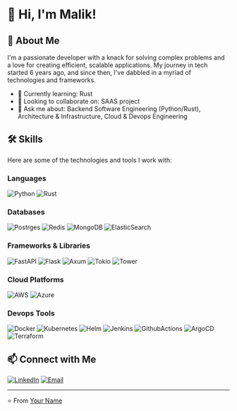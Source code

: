 # 👋 Hi, I'm Malik!


## 🚀 About Me

I'm a passionate developer with a knack for solving complex problems and a love for creating efficient, scalable applications. My journey in tech started 6 years ago, and since then, I've dabbled in a myriad of technologies and frameworks.

- 🌱 Currently learning: Rust 
- 👯 Looking to collaborate on: SAAS project
- 💬 Ask me about: Backend Software Engineering (Python/Rust), Architecture & Infrastructure, Cloud & Devops Engineering

## 🛠️ Skills

Here are some of the technologies and tools I work with:

### Languages
![Python](https://img.shields.io/badge/Python-3670A0?style=for-the-badge&logo=python&logoColor=ffdd54)
![Rust](https://img.shields.io/badge/Rust-black?style=for-the-badge&logo=rust&logoColor=#E57324)

### Databases
![Postrges](https://img.shields.io/badge/PostgreSQL-316192?style=for-the-badge&logo=postgresql&logoColor=white)
![Redis](https://img.shields.io/badge/redis-%23DD0031.svg?&style=for-the-badge&logo=redis&logoColor=white)
![MongoDB](https://img.shields.io/badge/MongoDB-4EA94B?style=for-the-badge&logo=mongodb&logoColor=white)
![ElasticSearch](https://img.shields.io/badge/Elastic_Search-005571?style=for-the-badge&logo=elasticsearch&logoColor=white)

### Frameworks & Libraries
![FastAPI](https://img.shields.io/badge/fastapi-109989?style=for-the-badge&logo=FASTAPI&logoColor=white)
![Flask](https://img.shields.io/badge/Flask-000000?style=for-the-badge&logo=flask&logoColor=white)
![Axum]()
![Tokio]()
![Tower]()

### Cloud Platforms
![AWS](https://img.shields.io/badge/Amazon_AWS-FF9900)
![Azure](https://img.shields.io/badge/microsoft%20azure-0089D6?style=for-the-badge&logo=microsoft-azure&logoColor=white)

### Devops Tools
![Docker](https://img.shields.io/badge/Docker-2496ED?style=for-the-badge&logo=docker&logoColor=white)
![Kubernetes](https://img.shields.io/badge/Kubernetes-326CE5?style=for-the-badge&logo=kubernetes&logoColor=white)
![Helm](https://img.shields.io/badge/Helm-0F1689?style=for-the-badge&logo=Helm&labelColor=0F1689)
![Jenkins](https://img.shields.io/badge/Jenkins-49728B?style=for-the-badge&logo=jenkins&logoColor=white)
![GithubActions](https://img.shields.io/badge/Github%20Actions-282a2e?style=for-the-badge&logo=githubactions&logoColor=367cfe)
![ArgoCD](https://img.shields.io/badge/Jenkins-49728B?style=for-the-badge&logo=jenkins&logoColor=white)
![Terraform](https://img.shields.io/badge/Terraform-7B42BC?style=for-the-badge&logo=terraform&logoColor=white)

## 📫 Connect with Me

[![LinkedIn](https://img.shields.io/badge/LinkedIn-0077B5?style=for-the-badge&logo=linkedin&logoColor=white)](https://www.linkedin.com/in/malikeljaouadi/)
[![Email](https://img.shields.io/badge/Email-D14836?style=for-the-badge&logo=gmail&logoColor=white)](malikeljaouadi@gmail.com)

---

⭐️ From [Your Name](https://github.com/MalikEljaouadi)
